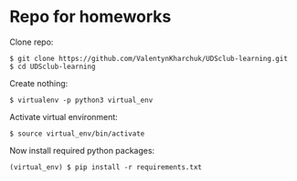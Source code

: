# Repo for homeworks

Clone repo:  
```
$ git clone https://github.com/ValentynKharchuk/UDSclub-learning.git
$ cd UDSclub-learning
```
Create nothing:
```
$ virtualenv -p python3 virtual_env
```

Activate virtual environment:
```
$ source virtual_env/bin/activate
```

Now install required python packages:
```
(virtual_env) $ pip install -r requirements.txt
```
